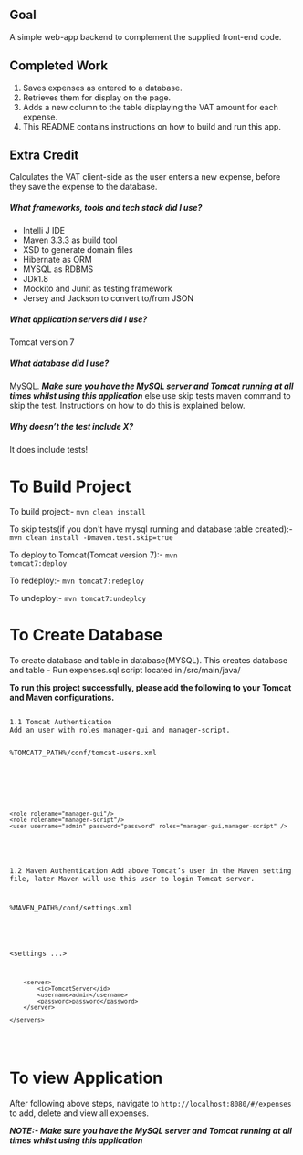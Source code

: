 Goal
--------------
A simple web-app backend to complement the supplied front-end code.

Completed Work
--------------

1. Saves expenses as entered to a database.
2. Retrieves them for display on the page. 
3. Adds a new column to the table displaying the VAT amount for each expense.
4. This README contains instructions on how to build and run this app.

Extra Credit
------------
Calculates the VAT client-side as the user enters a new expense, before they save the expense to the database.

##### What frameworks, tools and tech stack did I use?
* Intelli J IDE
* Maven 3.3.3 as build tool
* XSD to generate domain files
* Hibernate as ORM
* MYSQL as RDBMS
* JDk1.8
* Mockito and Junit as testing framework
* Jersey and Jackson to convert to/from JSON

##### What application servers did I use?
Tomcat version 7

##### What database did I use?
MySQL. ***Make sure you have the MySQL server and Tomcat running at all times whilst using this application*** else use skip tests maven command to skip the test. Instructions on how to do this is explained below.

##### Why doesn’t the test include X?
It does include tests!

To Build Project
==================

To build project:- <code>mvn clean install</code>

To skip tests(if you don't have mysql running and database table created):- <code>mvn clean install -Dmaven.test.skip=true</code>

To deploy to Tomcat(Tomcat version 7):- <code>mvn tomcat7:deploy</code>

To redeploy:- <code>mvn tomcat7:redeploy</code>

To undeploy:- <code>mvn tomcat7:undeploy</code>

To Create Database
==================

To create database and table in database(MYSQL). This creates database and table  - Run expenses.sql script located in /src/main/java/

**To run this project successfully, please add the following to your Tomcat and Maven configurations.**

<code>
1.1 Tomcat Authentication
Add an user with roles manager-gui and manager-script.

%TOMCAT7_PATH%/conf/tomcat-users.xml
<?xml version='1.0' encoding='utf-8'?>
<tomcat-users>

	<role rolename="manager-gui"/>
	<role rolename="manager-script"/>
	<user username="admin" password="password" roles="manager-gui,manager-script" />

</tomcat-users>

1.2 Maven Authentication
Add above Tomcat’s user in the Maven setting file, later Maven will use this user to login Tomcat server.

%MAVEN_PATH%/conf/settings.xml
<?xml version="1.0" encoding="UTF-8"?>
<settings ...>
	<servers>

		<server>
			<id>TomcatServer</id>
			<username>admin</username>
			<password>password</password>
		</server>

	</servers>
</settings>
</code>

To view Application
==================

After following above steps, navigate to <code>http://localhost:8080/#/expenses</code> to add, delete and view all expenses.

 ***NOTE:- Make sure you have the MySQL server and Tomcat running at all times whilst using this application***